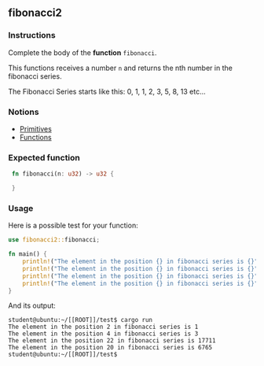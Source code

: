 ## fibonacci2

### Instructions

Complete the body of the **function** `fibonacci`.

This functions receives a number `n` and returns the nth number in the fibonacci series.

The Fibonacci Series starts like this: 0, 1, 1, 2, 3, 5, 8, 13 etc...  

### Notions

- [Primitives](https://doc.rust-lang.org/stable/rust-by-example/primitives.html)
- [Functions](https://doc.rust-lang.org/stable/rust-by-example/fn.html)

### Expected function

```rust
 fn fibonacci(n: u32) -> u32 {

 }
```

### Usage

Here is a possible test for your function:

```rust
use fibonacci2::fibonacci;

fn main() {
    println!("The element in the position {} in fibonacci series is {}",2,  fibonacci(2));
    println!("The element in the position {} in fibonacci series is {}",4, fibonacci(4));
    println!("The element in the position {} in fibonacci series is {}",22, fibonacci(22));
    println!("The element in the position {} in fibonacci series is {}", 20, fibonacci(20));
}
```

And its output:

```console
student@ubuntu:~/[[ROOT]]/test$ cargo run
The element in the position 2 in fibonacci series is 1
The element in the position 4 in fibonacci series is 3
The element in the position 22 in fibonacci series is 17711
The element in the position 20 in fibonacci series is 6765
student@ubuntu:~/[[ROOT]]/test$
```
